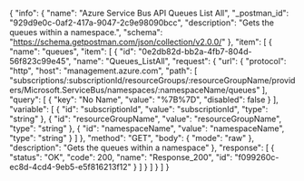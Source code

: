 {
  "info": {
    "name": "Azure Service Bus API Queues List All",
    "_postman_id": "929d9e0c-0af2-417a-9047-2c9e98090bcc",
    "description": "Gets the queues within a namespace.",
    "schema": "https://schema.getpostman.com/json/collection/v2.0.0/"
  },
  "item": [
    {
      "name": "queues",
      "item": [
        {
          "id": "0e2db82d-bb2a-4fb7-804d-56f823c99e45",
          "name": "Queues_ListAll",
          "request": {
            "url": {
              "protocol": "http",
              "host": "management.azure.com",
              "path": [
                "subscriptions/:subscriptionId/resourceGroups/:resourceGroupName/providers/Microsoft.ServiceBus/namespaces/:namespaceName/queues"
              ],
              "query": [
                {
                  "key": "No Name",
                  "value": "%7B%7D",
                  "disabled": false
                }
              ],
              "variable": [
                {
                  "id": "subscriptionId",
                  "value": "subscriptionId",
                  "type": "string"
                },
                {
                  "id": "resourceGroupName",
                  "value": "resourceGroupName",
                  "type": "string"
                },
                {
                  "id": "namespaceName",
                  "value": "namespaceName",
                  "type": "string"
                }
              ]
            },
            "method": "GET",
            "body": {
              "mode": "raw"
            },
            "description": "Gets the queues within a namespace"
          },
          "response": [
            {
              "status": "OK",
              "code": 200,
              "name": "Response_200",
              "id": "f099260c-ec8d-4cd4-9eb5-e5f816213f12"
            }
          ]
        }
      ]
    }
  ]
}
